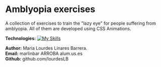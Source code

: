 # Amblyopia exercises
A collection of exercises to train the "lazy eye" for people suffering from amblyopia. All of them are developed using CSS Animations.

**Technologies:** [![My Skills](https://skills.thijs.gg/icons?i=html,css,js)](https://skills.thijs.gg)

**Author:** Maria Lourdes Linares Barrera.  
**Email:** marlinbar ARROBA alum.us.es  
**Github:** github.com/lourdesLB
